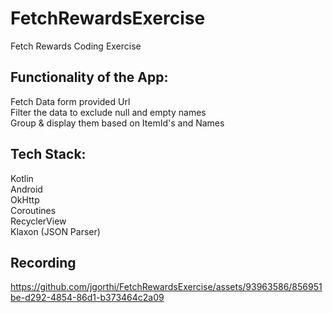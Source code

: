# FetchRewardsExercise

Fetch Rewards Coding Exercise

## __Functionality of the App:__

Fetch Data form provided Url <br>
Filter the data to exclude null and empty names <br> 
Group & display them based on ItemId's and Names <br>

## __Tech Stack:__ 

Kotlin  <br>
Android <br>
OkHttp <br>
Coroutines <br>
RecyclerView <br>
Klaxon (JSON Parser) <be>

## __Recording__
https://github.com/jgorthi/FetchRewardsExercise/assets/93963586/856951be-d292-4854-86d1-b373464c2a09





